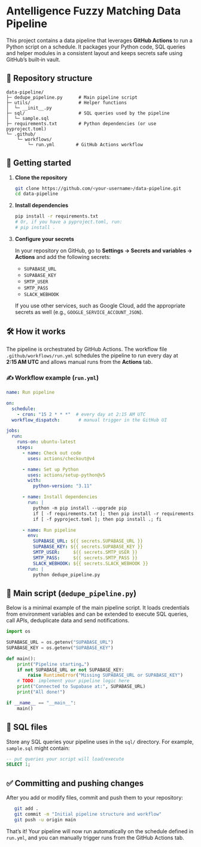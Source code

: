 # Antelligence Fuzzy Matching Data Pipeline

This project contains a data pipeline that leverages **GitHub Actions** to run a Python script on a schedule.  It packages your Python code, SQL queries and helper modules in a consistent layout and keeps secrets safe using GitHub’s built‑in vault.

## 📆 Repository structure

```
data-pipeline/
├─ dedupe_pipeline.py      # Main pipeline script
├─ utils/                  # Helper functions
│  └─ __init__.py
├─ sql/                    # SQL queries used by the pipeline
│  └─ sample.sql
├─ requirements.txt        # Python dependencies (or use pyproject.toml)
└─ .github/
    └─ workflows/
        └─ run.yml        # GitHub Actions workflow
```

## 🚀 Getting started

1. **Clone the repository**

   ```bash
   git clone https://github.com/<your-username>/data-pipeline.git
   cd data-pipeline
   ```

2. **Install dependencies**

   ```bash
   pip install -r requirements.txt
   # Or, if you have a pyproject.toml, run:
   # pip install .
   ```
3. **Configure your secrets**

   In your repository on GitHub, go to **Settings → Secrets and variables → Actions** and add the following secrets:

   - `SUPABASE_URL`
   - `SUPABASE_KEY`
   - `SMTP_USER`
   - `SMTP_PASS`
   - `SLACK_WEBHOOK`

   If you use other services, such as Google Cloud, add the appropriate secrets as well (e.g., `GOOGLE_SERVICE_ACCOUNT_JSON`).

## 🛠 How it works

The pipeline is orchestrated by GitHub Actions.  The workflow file `.github/workflows/run.yml` schedules the pipeline to run every day at **2:15 AM UTC** and allows manual runs from the **Actions** tab.

### ✍️ Workflow example (`run.yml`)

```yaml
name: Run pipeline

on:
  schedule:
    - cron: "15 2 * * *"  # every day at 2:15 AM UTC
  workflow_dispatch:       # manual trigger in the GitHub UI

jobs:
  run:
    runs-on: ubuntu-latest
    steps:
      - name: Check out code
        uses: actions/checkout@v4

      - name: Set up Python
        uses: actions/setup-python@v5
        with:
          python-version: "3.11"

      - name: Install dependencies
        run: |
          python -m pip install --upgrade pip
          if [ -f requirements.txt ]; then pip install -r requirements.txt; fi
          if [ -f pyproject.toml ]; then pip install .; fi

      - name: Run pipeline
        env:
          SUPABASE_URL: ${{ secrets.SUPABASE_URL }}
          SUPABASE_KEY: ${{ secrets.SUPABASE_KEY }}
          SMTP_USER:     ${{ secrets.SMTP_USER }}
          SMTP_PASS:     ${{ secrets.SMTP_PASS }}
          SLACK_WEBHOOK: ${{ secrets.SLACK_WEBHOOK }}
        run: |
          python dedupe_pipeline.py
```

## 📑 Main script (`dedupe_pipeline.py`)

Below is a minimal example of the main pipeline script.  It loads credentials from environment variables and can be extended to execute SQL queries, call APIs, deduplicate data and send notifications.

```python
import os

SUPABASE_URL = os.getenv("SUPABASE_URL")
SUPABASE_KEY = os.getenv("SUPABASE_KEY")

def main():
    print("Pipeline starting…")
    if not SUPABASE_URL or not SUPABASE_KEY:
        raise RuntimeError("Missing SUPABASE_URL or SUPABASE_KEY")
    # TODO: implement your pipeline logic here
    print("Connected to Supabase at:", SUPABASE_URL)
    print("All done!")

if __name__ == "__main__":
    main()
```

## 💃 SQL files

Store any SQL queries your pipeline uses in the `sql/` directory.  For example, `sample.sql` might contain:

```sql
-- put queries your script will load/execute
SELECT 1;
```

## ✅ Committing and pushing changes

After you add or modify files, commit and push them to your repository:

```bash
   git add .
   git commit -m "Initial pipeline structure and workflow"
   git push -u origin main
```

That’s it! Your pipeline will now run automatically on the schedule defined in `run.yml`, and you can manually trigger runs from the GitHub Actions tab.
